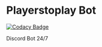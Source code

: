# Playerstoplay Bot
[![Codacy Badge](https://api.codacy.com/project/badge/Grade/ae680f0ab73645a88756a4e9af3d0b9e)](https://www.codacy.com/app/ianleocadio/playerstoplay-bot?utm_source=github.com&amp;utm_medium=referral&amp;utm_content=ianleocadio/playerstoplay-bot&amp;utm_campaign=Badge_Grade)

Discord Bot 24/7
